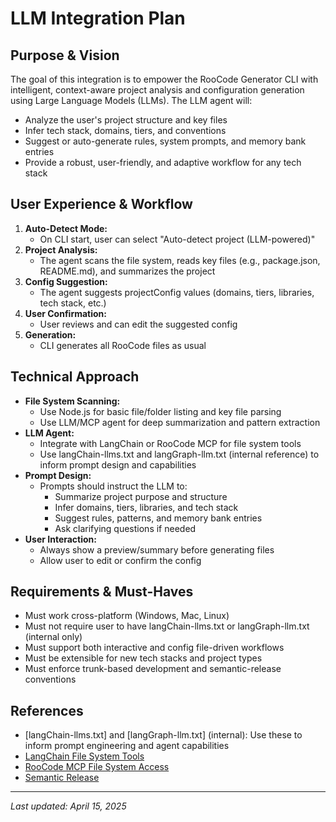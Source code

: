 # LLM Integration Plan

## Purpose & Vision

The goal of this integration is to empower the RooCode Generator CLI with intelligent, context-aware project analysis and configuration generation using Large Language Models (LLMs). The LLM agent will:

- Analyze the user's project structure and key files
- Infer tech stack, domains, tiers, and conventions
- Suggest or auto-generate rules, system prompts, and memory bank entries
- Provide a robust, user-friendly, and adaptive workflow for any tech stack

## User Experience & Workflow

1. **Auto-Detect Mode:**
   - On CLI start, user can select "Auto-detect project (LLM-powered)"
2. **Project Analysis:**
   - The agent scans the file system, reads key files (e.g., package.json, README.md), and summarizes the project
3. **Config Suggestion:**
   - The agent suggests projectConfig values (domains, tiers, libraries, tech stack, etc.)
4. **User Confirmation:**
   - User reviews and can edit the suggested config
5. **Generation:**
   - CLI generates all RooCode files as usual

## Technical Approach

- **File System Scanning:**
  - Use Node.js for basic file/folder listing and key file parsing
  - Use LLM/MCP agent for deep summarization and pattern extraction
- **LLM Agent:**
  - Integrate with LangChain or RooCode MCP for file system tools
  - Use langChain-llms.txt and langGraph-llm.txt (internal reference) to inform prompt design and capabilities
- **Prompt Design:**
  - Prompts should instruct the LLM to:
    - Summarize project purpose and structure
    - Infer domains, tiers, libraries, and tech stack
    - Suggest rules, patterns, and memory bank entries
    - Ask clarifying questions if needed
- **User Interaction:**
  - Always show a preview/summary before generating files
  - Allow user to edit or confirm the config

## Requirements & Must-Haves

- Must work cross-platform (Windows, Mac, Linux)
- Must not require user to have langChain-llms.txt or langGraph-llm.txt (internal only)
- Must support both interactive and config file-driven workflows
- Must be extensible for new tech stacks and project types
- Must enforce trunk-based development and semantic-release conventions

## References

- [langChain-llms.txt] and [langGraph-llm.txt] (internal): Use these to inform prompt engineering and agent capabilities
- [LangChain File System Tools](https://js.langchain.com/docs/modules/agents/tools/file_management/)
- [RooCode MCP File System Access](https://docs.roocode.com/features/mcp/using-mcp-in-roo)
- [Semantic Release](https://semantic-release.gitbook.io/semantic-release/)

---

_Last updated: April 15, 2025_
